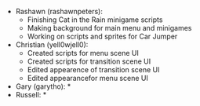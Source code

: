 * Rashawn (rashawnpeters): 
  * Finishing Cat in the Rain minigame scripts
  * Making background for main menu and minigames
  * Working on scripts and sprites for Car Jumper
* Christian (yell0wjell0): 
  * Created scripts for menu scene UI
  * Created scripts for transition scene UI
  * Edited appearence of transition scene UI
  * Edited appearancefor menu scene UI
* Gary (garytho):
  *
* Russell:
  *
